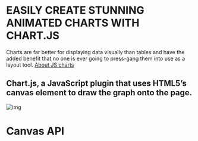 # EASILY CREATE STUNNING ANIMATED CHARTS WITH CHART.JS
Charts are far better for displaying data visually than tables and have the added benefit that no one is ever going to press-gang them into use as a layout tool.
[About JS charts](https://www.webdesignerdepot.com/2013/11/easily-create-stunning-animated-charts-with-chart-js/)

## Chart.js, a JavaScript plugin that uses HTML5’s canvas element to draw the graph onto the page.
![img](https://www.developerdrive.com/wp-content/uploads/2019/07/chartjs-homepage.jpg)

# Canvas API

